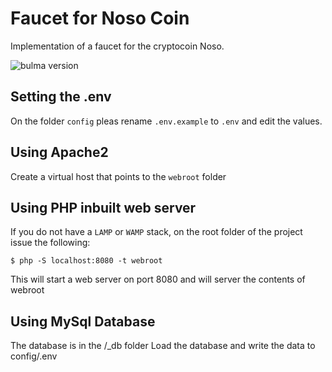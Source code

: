 # Faucet for Noso Coin

Implementation of a faucet for the cryptocoin Noso.

![bulma version](https://img.shields.io/badge/bulma-0.9.0-4169e1.svg)


## Setting the .env

On the folder `config` pleas rename `.env.example` to `.env` and edit the values.

## Using Apache2

Create a virtual host that points to the `webroot` folder

## Using PHP inbuilt web server

If you do not have a `LAMP` or `WAMP` stack, on the root folder of the project issue the following:

```console
$ php -S localhost:8080 -t webroot
```

This will start a web server on port 8080 and will server the contents of webroot

## Using MySql Database
The database is in the /_db folder
Load the database and write the data to config/.env

